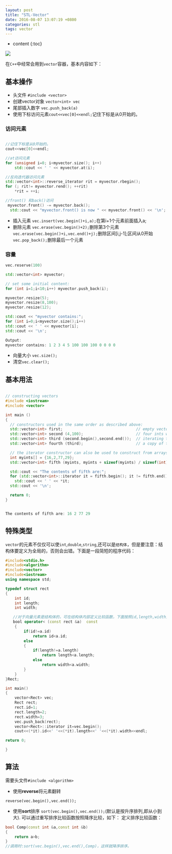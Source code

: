 ```yaml
---
layout: post
title: "STL-Vector"
date: 2016-08-07 13:07:19 +0800
categories: stl
tags: vector
---
```

* content
{:toc}

![](http://i.imgur.com/5R4UQQB.jpg)

在`C++`中经常会用到`vector`容器，基本内容如下：







## 基本操作 ##

- 头文件 	`#include <vector>`
- 创建vector对象 `vector<int> vec`
- 尾部插入数字 `vec.push_back(a)`
- 使用下标访问元素`cout<<vec[0]<<endl;`记住下标是从0开始的。

### 访问元素  ###

```cpp

//记住下标是从0开始的。
cout<<vec[0]<<endl;

//at访问元素
for (unsigned i=0; i<myvector.size(); i++)
	std::cout << ' ' << myvector.at(i);

//反向迭代器访问元素
std::vector<int>::reverse_iterator rit = myvector.rbegin();
for (; rit!= myvector.rend(); ++rit)
	*rit = ++i;

//front() 和back()访问
 myvector.front() -= myvector.back();
  std::cout << "myvector.front() is now " << myvector.front() << '\n';

```

- 插入元素  `vec.insert(vec.begin()+i,a);`在第i+1个元素前面插入a;
- 删除元素  `vec.erase(vec.begin()+2);`删除第3个元素     
     `vec.erase(vec.begin()+i,vec.end()+j);`删除区间[i,j-1];区间从0开始
	 `vec.pop_back();`删除最后一个元素

### 容量 ###

```cpp
vec.reserve(100)

std::vector<int> myvector;

// set some initial content:
for (int i=1;i<10;i++) myvector.push_back(i);

myvector.resize(5);
myvector.resize(8,100);
myvector.resize(12);

std::cout << "myvector contains:";
for (int i=0;i<myvector.size();i++)
std::cout << ' ' << myvector[i];
std::cout << '\n';

Output:
myvector contains: 1 2 3 4 5 100 100 100 0 0 0 0
```

- 向量大小 `vec.size();`
- 清空`vec.clear();`


## 基本用法 ##

```cpp

// constructing vectors
#include <iostream>
#include <vector>

int main ()
{
  // constructors used in the same order as described above:
  std::vector<int> first;                                // empty vector of ints
  std::vector<int> second (4,100);                       // four ints with value 100
  std::vector<int> third (second.begin(),second.end());  // iterating through second
  std::vector<int> fourth (third);                       // a copy of third

  // the iterator constructor can also be used to construct from arrays:
  int myints[] = {16,2,77,29};
  std::vector<int> fifth (myints, myints + sizeof(myints) / sizeof(int) );

  std::cout << "The contents of fifth are:";
  for (std::vector<int>::iterator it = fifth.begin(); it != fifth.end(); ++it)
    std::cout << ' ' << *it;
  std::cout << '\n';

  return 0;
}


The contents of fifth are: 16 2 77 29
```

## 特殊类型 ##

`vector`的元素不仅仅可以使`int`,`double`,`string`,还可以是`结构体`，但是要注意：结构体要定义为全局的，否则会出错。下面是一段简短的程序代码：

```cpp
#include<stdio.h>
#include<algorithm>
#include<vector>
#include<iostream>
using namespace std;

typedef struct rect
{
    int id;
    int length;
    int width;

　　//对于向量元素是结构体的，可在结构体内部定义比较函数，下面按照id,length,width升序排序。
　　bool operator< (const rect &a)  const
    {
        if(id!=a.id)
            return id<a.id;
        else
        {
            if(length!=a.length)
                return length<a.length;
            else
                return width<a.width;
        }
    }
}Rect;

int main()
{
    vector<Rect> vec;
    Rect rect;
    rect.id=1;
    rect.length=2;
    rect.width=3;
    vec.push_back(rect);
    vector<Rect>::iterator it=vec.begin();
    cout<<(*it).id<<' '<<(*it).length<<' '<<(*it).width<<endl;    

return 0;

}
```

## 算法 ##

需要头文件`#include <algorithm>`

- 使用**reverse**将元素翻转 

` reverse(vec.begin(),vec.end()); ` 

- 使用**sort**排序 `sort(vec.begin(),vec.end());`(默认是按升序排列,即从小到大). 可以通过重写排序比较函数按照降序比较，如下： 定义排序比较函数：

```cpp
bool Comp(const int &a,const int &b)
{
    return a>b;
}
//调用时:sort(vec.begin(),vec.end(),Comp)，这样就降序排序。
```

